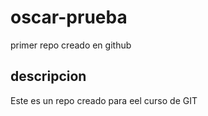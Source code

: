 # oscar-prueba

primer repo creado en github

## descripcion
Este es un repo creado para eel curso de GIT
